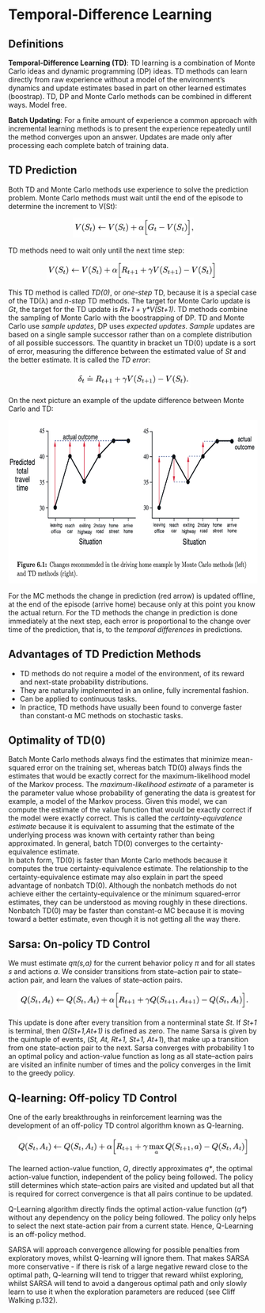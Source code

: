 # Temporal-Difference Learning

## Definitions

**Temporal-Difference Learning (TD)**: TD learning is a combination of Monte 
Carlo ideas and dynamic programming (DP) ideas. TD methods can learn directly 
from raw experience without a model of the environment’s dynamics and update 
estimates based in part on other learned estimates (boostrap). TD, DP and Monte
Carlo methods can be combined in different ways. Model free.

**Batch Updating**: For a finite amount of experience a common approach with 
incremental learning methods is to present the experience repeatedly until the
method converges upon an answer. Updates are made only after processing each 
complete batch of training data.

## TD Prediction

Both TD and Monte Carlo methods use experience to solve the prediction problem.
Monte Carlo methods must wait until the end of the episode to determine the 
increment to V(St):

<p align="center">
<img
src="https://github.com/vdouet/Reinforcement-Learning/blob/master/Reinforcement%20Learning%20Specialization%20-%20Alberta%20University%20/Images/vtMC.png"
alt="Update rule" title="Update rule" width="245" height="41" />
</p>

TD methods need to wait only until the next time step:

<p align="center">
<img
src="https://github.com/vdouet/Reinforcement-Learning/blob/master/Reinforcement%20Learning%20Specialization%20-%20Alberta%20University%20/Images/vtTD0.png"
alt="Update rule" title="Update rule" width="350" height="37" />
</p>

This TD method is called *TD(0)*, or *one-step* TD, because it is a special
case of the TD(λ) and *n-step* TD methods. The target for Monte Carlo update is
*Gt*, the target for the TD update is *Rt+1 + γ\*V(St+1)*. TD methods combine
the sampling of Monte Carlo with the boostrapping of DP. TD and Monte Carlo use
*sample updates*, DP uses *expected updates*. *Sample* updates are based on a 
single sample successor rather than on a complete distribution of all possible
successors.
The quantity in bracket un TD(0) update is a sort of error, measuring the 
difference between the estimated value of *St* and the better estimate. It is
called the *TD error*:

<p align="center">
<img
src="https://github.com/vdouet/Reinforcement-Learning/blob/master/Reinforcement%20Learning%20Specialization%20-%20Alberta%20University%20/Images/tderror.png"
alt="Update rule" title="Update rule" width="234" height="34" />
</p>

On the next picture an example of the update difference between Monte Carlo and
TD:

<p align="center">
<img
src="https://github.com/vdouet/Reinforcement-Learning/blob/master/Reinforcement%20Learning%20Specialization%20-%20Alberta%20University%20/Images/tdmcex.png"
alt="Update rule" title="Update rule" width="682" height="330" />
</p>

For the MC methods the change in prediction (red arrow) is updated offline, at
the end of the episode (arrive home) because only at this point you know the 
actual return. For the TD methods the change in prediction is done immediately
at the next step, each error is proportional to the change over time of the 
prediction, that is, to the *temporal differences* in predictions.

## Advantages of TD Prediction Methods

+ TD methods do not require a model of the environment, of its reward and 
next-state probability distributions.
+ They are naturally implemented in an online, fully incremental fashion.
+ Can be applied to continuous tasks.
+ In practice, TD methods have usually been found to converge faster than 
constant-α MC methods on stochastic tasks.

## Optimality of TD(0)

Batch Monte Carlo methods always find the estimates that minimize mean-squared 
error on the training set, whereas batch TD(0) always finds the estimates that 
would be exactly correct for the maximum-likelihood model of the Markov
process. The *maximum-likelihood estimate* of a parameter is the parameter 
value whose probability of generating the data is greatest for example, a model
of the Markov process. Given this model, we can compute the estimate of the 
value function that would be exactly correct if the model were exactly correct.
This is called the *certainty-equivalence estimate* because it is equivalent 
to assuming that the estimate of the underlying process was known with 
certainty rather than being approximated. In general, batch TD(0) converges to 
the certainty-equivalence estimate.  
In batch form, TD(0) is faster than Monte Carlo methods because it computes the
true certainty-equivalence estimate. The relationship to the 
certainty-equivalence estimate may also explain in part the speed advantage of
nonbatch TD(0). Although the nonbatch methods do not achieve either the 
certainty-equivalence or the minimum squared-error estimates, they can be 
understood as moving roughly in these directions. Nonbatch TD(0) may be faster 
than constant-α MC because it is moving toward a better estimate, even though 
it is not getting all the way there. 

## Sarsa: On-policy TD Control

We must estimate *qπ(s,a)* for the current behavior policy *π* and for all 
states *s* and actions *a*. We consider transitions from state–action pair to 
state–action pair, and learn the values of state–action pairs.

<p align="center">
<img
src="https://github.com/vdouet/Reinforcement-Learning/blob/master/Reinforcement%20Learning%20Specialization%20-%20Alberta%20University%20/Images/sarsaq.png"
alt="Update rule" title="Update rule" width=469" height="38" />
</p>

This update is done after every transition from a nonterminal state *St*. 
If *St+1* is terminal, then *Q(St+1,At+1)* is defined as zero. The name Sarsa
is given by the quintuple of events, (*St, At, Rt+1, St+1, At+1*), that make up
a transition from one state–action pair to the next. Sarsa converges with 
probability 1 to an optimal policy and action-value function as long as all 
state–action pairs are visited an infinite number of times and the policy 
converges in the limit to the greedy policy.

## Q-learning: Off-policy TD Control

One of the early breakthroughs in reinforcement learning was the development of
an off-policy TD control algorithm known as Q-learning.

<p align="center">
<img
src="https://github.com/vdouet/Reinforcement-Learning/blob/master/Reinforcement%20Learning%20Specialization%20-%20Alberta%20University%20/Images/qlearning.png"
alt="Update rule" title="Update rule" width=469" height="39" />
</p>

The learned action-value function, *Q*, directly approximates *q\**, the 
optimal action-value function, independent of the policy being followed. The 
policy still determines which state–action pairs are visited and updated but 
all that is required for correct convergence is that all pairs continue to be 
updated.

Q-Learning algorithm directly finds the optimal action-value function (*q\**) 
without any dependency on the policy being followed. The policy only helps to 
select the next state-action pair from a current state. Hence, Q-Learning is an
off-policy method.

SARSA will approach convergence allowing for possible penalties from 
exploratory moves, whilst Q-learning will ignore them. That makes SARSA more 
conservative - if there is risk of a large negative reward close to the optimal
path, Q-learning will tend to trigger that reward whilst exploring, whilst 
SARSA will tend to avoid a dangerous optimal path and only slowly learn to use
it when the exploration parameters are reduced (see Cliff Walking p.132).